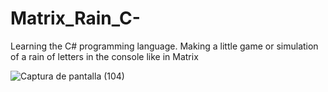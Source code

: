 # Matrix_Rain_C-
Learning the C# programming language. Making a little game or simulation of a rain of letters in the console like in Matrix


![Captura de pantalla (104)](https://user-images.githubusercontent.com/88217952/232371617-5309d448-ca5f-4dc8-865c-19a6b06c57dd.png)


